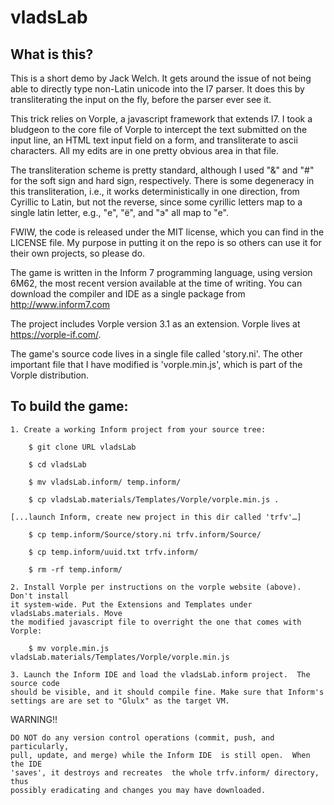 # vladsLab

What is this?
-------------

This is a short demo by Jack Welch. It gets around the issue of not 
being able to directly type non-Latin unicode into the I7 parser. 
It does this by transliterating the input on the fly, before the parser 
ever see it.

This trick relies on Vorple, a javascript framework that extends I7.
I took a bludgeon to the core file of Vorple to intercept the text
submitted on the input line, an HTML text input field on a form, and
transliterate to ascii characters. All my edits are in one pretty
obvious area in that file.

The transliteration scheme is pretty standard, although I used
"&" and "#" for the soft sign and hard sign, respectively. There
is some degeneracy in this transliteration, i.e., it works
deterministically in one direction, from Cyrillic to Latin, but not
the reverse, since some cyrillic letters map to a single latin letter,
e.g., "е", "ё", and "э" all map to "e".

FWIW, the code is released under the MIT license, which you can find in 
the LICENSE file. My purpose in putting it on the repo is so others can 
use it for their own projects, so please do.

The game is written in the Inform 7 programming language, using
version 6M62, the most recent version available at the time of
writing. You can download the compiler and IDE as a single
package from http://www.inform7.com

The project includes Vorple version 3.1 as an extension.
Vorple lives at https://vorple-if.com/.

The game's source code lives in a single file called 'story.ni'.
The other important file that I have modified is 'vorple.min.js',
which is part of the Vorple distribution.


To build the game:
------------------

	1. Create a working Inform project from your source tree:

		$ git clone URL vladsLab
  
		$ cd vladsLab
  
		$ mv vladsLab.inform/ temp.inform/
		
		$ cp vladsLab.materials/Templates/Vorple/vorple.min.js .

	[...launch Inform, create new project in this dir called 'trfv'…]

		$ cp temp.inform/Source/story.ni trfv.inform/Source/
  
		$ cp temp.inform/uuid.txt trfv.inform/
  
		$ rm -rf temp.inform/

	2. Install Vorple per instructions on the vorple website (above). Don't install
	it system-wide. Put the Extensions and Templates under vladsLabs.materials. Move
	the modified javascript file to overright the one that comes with Vorple:
	
		$ mv vorple.min.js vladsLab.materials/Templates/Vorple/vorple.min.js

	3. Launch the Inform IDE and load the vladsLab.inform project.  The source code 
	should be visible, and it should compile fine. Make sure that Inform's 
	settings are are set to "Glulx" as the target VM. 

WARNING!!

	DO NOT do any version control operations (commit, push, and particularly, 
	pull, update, and merge) while the Inform IDE  is still open.  When the IDE 
	'saves', it destroys and recreates  the whole trfv.inform/ directory, thus
	possibly eradicating and changes you may have downloaded.  

